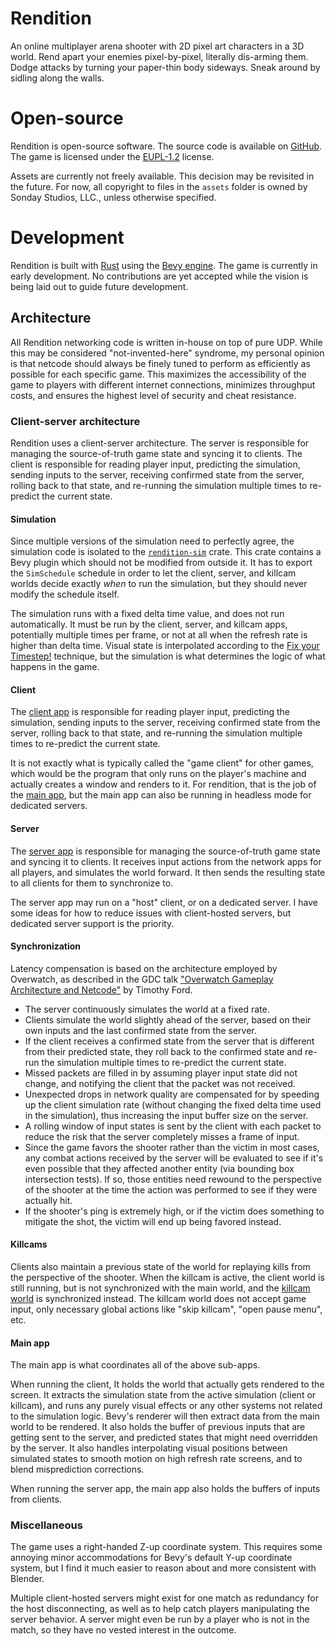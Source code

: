 # Rendition

An online multiplayer arena shooter with 2D pixel art characters in a 3D world.
Rend apart your enemies pixel-by-pixel, literally dis-arming them. Dodge attacks
by turning your paper-thin body sideways. Sneak around by sidling along the
walls.

# Open-source

Rendition is open-source software. The source code is available on
[GitHub](https://github.com/Waridley/rendition). The game is licensed under the
[EUPL-1.2](https://github.com/Waridley/rendition/blob/main/LICENSE) license.

Assets are currently not freely available. This decision may be revisited in the
future. For now, all copyright to files in the `assets` folder is owned by
Sonday Studios, LLC., unless otherwise specified.

# Development

Rendition is built with [Rust](https://www.rust-lang.org/) using the
[Bevy engine](https://bevyengine.org/). The game is currently in early 
development. No contributions are yet accepted while the vision is being
laid out to guide future development.

## Architecture

All Rendition networking code is written in-house on top of pure UDP. While this
may be considered "not-invented-here" syndrome, my personal opinion is that
netcode should always be finely tuned to perform as efficiently as possible for
each specific game. This maximizes the accessibility of the game to players with
different internet connections, minimizes throughput costs, and ensures the
highest level of security and cheat resistance.

### Client-server architecture

Rendition uses a client-server architecture. The server is responsible for
managing the source-of-truth game state and syncing it to clients. The client is
responsible for reading player input, predicting the simulation, sending inputs
to the server, receiving confirmed state from the server, rolling back to that
state, and re-running the simulation multiple times to re-predict the current
state.

#### Simulation

Since multiple versions of the simulation need to perfectly agree, the
simulation code is isolated to the [`rendition-sim`](crates/sim) crate. This
crate contains a Bevy plugin which should not be modified from outside it. It
has to export the `SimSchedule` schedule in order to let the client, server,
and killcam worlds decide exactly *when* to run the simulation, but they should
never modify the schedule itself.

The simulation runs with a fixed delta time value, and does not run
automatically. It must be run by the client, server, and killcam apps, 
potentially multiple times per frame, or not at all when the refresh rate is
higher than delta time. Visual state is interpolated according to the
[Fix your Timestep!](https://gafferongames.com/post/fix_your_timestep/)
technique, but the simulation is what determines the logic of what happens in
the game.

#### Client

The [client app](src/client.rs) is responsible for reading player input, predicting
the simulation, sending inputs to the server, receiving confirmed state from the
server, rolling back to that state, and re-running the simulation multiple times
to re-predict the current state.

It is not exactly what is typically called the "game client" for other games,
which would be the program that only runs on the player's machine and actually
creates a window and renders to it. For rendition, that is the job of the [main
app](src/main.rs), but the main app can also be running in headless mode for
dedicated servers.

#### Server

The [server app](crates/server-app/src/lib.rs) is responsible for managing the
source-of-truth game state and syncing it to clients. It receives input actions
from the network apps for all players, and simulates the world forward. It then
sends the resulting state to all clients for them to synchronize to.

The server app may run on a "host" client, or on a dedicated server. I have some
ideas for how to reduce issues with client-hosted servers, but dedicated server
support is the priority.

#### Synchronization

Latency compensation is based on the architecture employed by Overwatch, as
described in the GDC talk
["Overwatch Gameplay Architecture and Netcode"](https://youtu.be/W3aieHjyNvw?si=LAHbqfxwxrh0ceoy)
by Timothy Ford.

- The server continuously simulates the world at a fixed rate.
- Clients simulate the world slightly ahead of the server, based on their own
  inputs and the last confirmed state from the server.
- If the client receives a confirmed state from the server that is different
  from their predicted state, they roll back to the confirmed state and re-run
  the simulation multiple times to re-predict the current state.
- Missed packets are filled in by assuming player input state did not change,
  and notifying the client that the packet was not received. 
- Unexpected drops in network quality are compensated for by speeding up the
  client simulation rate (without changing the fixed delta time used in the
  simulation), thus increasing the input buffer size on the server.
- A rolling window of input states is sent by the client with each packet to
  reduce the risk that the server completely misses a frame of input.
- Since the game favors the shooter rather than the victim in most cases,
  any combat actions received by the server will be evaluated to see if it's
  even possible that they affected another entity (via bounding box intersection
  tests). If so, those entities need rewound to the perspective of the shooter
  at the time the action was performed to see if they were actually hit.
- If the shooter's ping is extremely high, or if the victim does something to
  mitigate the shot, the victim will end up being favored instead.

#### Killcams

Clients also maintain a previous state of the world for replaying kills from
the perspective of the shooter. When the killcam is active, the client world is
still running, but is not synchronized with the main world, and the [killcam
world](crates/killcam-app) is synchronized instead. The killcam world does not
accept game input, only necessary global actions like "skip killcam", "open
pause menu", etc.

#### Main app

The main app is what coordinates all of the above sub-apps. 

When running the client, It holds the world that actually gets rendered to the
screen. It extracts the simulation state from the active simulation (client or
killcam), and runs any purely visual effects or any other systems not related to
the simulation logic. Bevy's renderer will then extract data from the main world
to be rendered. It also holds the buffer of previous inputs that are getting
sent to the server, and predicted states that might need overridden by the
server. It also handles interpolating visual positions between simulated states
to smooth motion on high refresh rate screens, and to blend misprediction
corrections. 

When running the server app, the main app also holds the buffers of inputs from
clients. 

### Miscellaneous

The game uses a right-handed Z-up coordinate system. This requires some 
annoying minor accommodations for Bevy's default Y-up coordinate system,
but I find it much easier to reason about and more consistent with Blender.

Multiple client-hosted servers might exist for one match as redundancy for the
host disconnecting, as well as to help catch players manipulating the server
behavior. A server might even be run by a player who is not in the match, so
they have no vested interest in the outcome.

